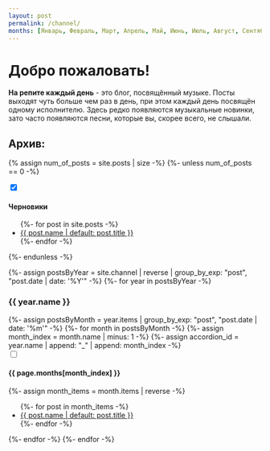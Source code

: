 ```yaml
---
layout: post
permalink: /channel/
months: [Январь, Февраль, Март, Апрель, Май, Июнь, Июль, Август, Сентябрь, Октябрь, Ноябрь, Декабрь]
---
```

# Добро пожаловать!

__На репите каждый день__ - это блог, посвящённый музыке. Посты выходят чуть больше чем раз в день,
при этом каждый день посвящён одному исполнителю. Здесь редко появляются музыкальные новинки,
зато часто появляются песни, которые вы, скорее всего, не слышали.

## Архив:

{% assign num_of_posts = site.posts | size -%}
{%- unless num_of_posts == 0 -%}
<div class="accordion">
    <input type="checkbox" id="drafts" checked="true"/>
    <label for="drafts"><h4>Черновики</h4></label>
    <div class="content">
        <ul>
            {%- for post in site.posts -%}
                <li><a href="{{ post.url | remove: 'index.html' }}" class="draft">{{ post.name | default: post.title }}</a></li>
            {%- endfor -%}
        </ul>
    </div>
</div>
{%- endunless -%}

{%- assign postsByYear = site.channel | reverse | group_by_exp: "post", "post.date | date: '%Y'" -%}
{%- for year in postsByYear -%}
    <h3 class="year">{{ year.name }}</h3>
    {%- assign postsByMonth =  year.items | group_by_exp: "post", "post.date | date: '%m'" -%}
    {%- for month in postsByMonth -%}
        {%- assign month_index = month.name | minus: 1 -%}
        {%- assign accordion_id = year.name | append: "_" | append: month_index -%}
        <div class="accordion">
            <input type="checkbox" id="{{ accordion_id }}"/>
            <label for="{{ accordion_id }}"><h4>{{ page.months[month_index] }}</h4></label>
            {%- assign month_items = month.items | reverse -%}
            <div class="content">
                <ul>
                    {%- for post in month_items -%}
                        <li><a href="{{ post.url }}">{{ post.name | default: post.title }}</a></li>
                    {%- endfor -%}
                </ul>
            </div>
        </div>
    {%- endfor -%}
{%- endfor -%}

<script type="application/javascript">
    const inputs = document.querySelectorAll('.accordion > input');
    const now = new Date();
    const date_now_id = `${now.getFullYear()}_${now.getMonth()}`;
    for (const i of inputs)
        if (i.id === date_now_id)
            i.checked = true;
</script>